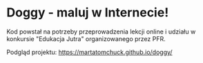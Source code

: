 # Doggy - maluj w Internecie!

Kod powstał na potrzeby przeprowadzenia lekcji online i udziału w konkursie "Edukacja Jutra" organizowanego przez PFR.

Podgląd projektu: https://martatomchuck.github.io/doggy/
